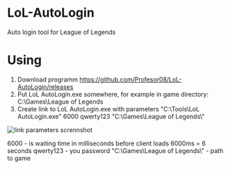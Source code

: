 # LoL-AutoLogin
Auto login tool for League of Legends

# Using
1. Download programm https://github.com/Profesor08/LoL-AutoLogin/releases
2. Put LoL AutoLogin.exe somewhere, for example in game directory: C:\Games\League of Legends
3. Create link to LoL AutoLogin.exe with parameters "C:\Tools\LoL AutoLogin.exe" 6000 qwerty123 "C:\\Games\\League of Legends\\"

![link parameters scrennshot](http://image.prntscr.com/image/023a786385c348afb2fdeb87792f33f0.png)

6000 - is waiting time in milliseconds before client loads 6000ms = 6 seconds
qwerty123 - you password
"C:\\Games\\League of Legends\\" - path to game
